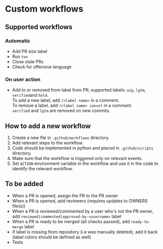 # Custom workflows

## Supported workflows
### Automatic
- Add PR size label
- Run `tox`
- Close stale PRs
- Check for offensive language

### On user action
- Add to or removed from label from PR; supported labels: `wip`, `lgtm`, `verified`and `hold`.  
  To add a new label, add `/<label name>` in a comment.  
  To remove a label, add `/<label name> cancel` in a comment.  
  `verified` and `lgtm` are removed on new commits.

## How to add a new workflow
1. Create a new file in `.github/workflows` directory.
2. Add relevant steps to the workflow.
3. Code should be implemented in python and placed in `.github/scripts` directory.
4. Make sure that the workflow is triggered only on relevant events.
5. Set `ACTION` environment variable in the workflow and use it in the code to identify the relevant workflow.


## To be added
- When a PR is opened, assign the PR to the PR owner
- When a PR is opened, add reviewers (requires updates to OWNERS file(s))
- When a PR is reviewed/commented by a user who's not the PR owner, add `reviewed|commented|approved-by-<username>` label
- When a PR is ready to be merged (all checks passed), add `ready-to-merge` label
- If label is missing from repository (i.e was manually deleted), add it back (label colors should be defined as well)
- Tests
